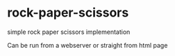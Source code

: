 # rock-paper-scissors
simple rock paper scissors implementation 

Can be run from a webserver or straight from html page
